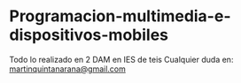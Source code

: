 # Programacion-multimedia-e-dispositivos-mobiles

Todo lo realizado en 2 DAM en IES de teis Cualquier duda en: martinquintanarana@gmail.com
